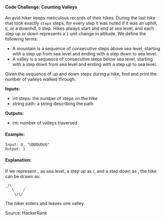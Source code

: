 #### Code Challenge: Counting Valleys
An avid hiker keeps meticulous records of their hikes. During the last hike that took exactly `steps` steps, for every step it was noted if it was an uphill, `U`, or a downhill, `D` step. Hikes always start and end at sea level, and each step up or down represents a `1` unit change in altitude. We define the following terms:

* A mountain is a sequence of consecutive steps above sea level, starting with a step up from sea level and ending with a step down to sea level.
* A valley is a sequence of consecutive steps below sea level, starting with a step down from sea level and ending with a step up to sea level.

Given the sequence of up and down steps during a hike, find and print the number of valleys walked through.

**Inputs:**
* int steps: the number of steps on the hike
* string path: a string describing the path

**Outputs:**
* int: number of valleys traversed

#### Example:
```
Input: 8, "UDDDUDUU"
Output: 1
```

#### Explanation:
If we represent _ as sea level, a step up as /, and a step down as \, the hike can be drawn as:

```
_/\      _
   \    /
    \/\/
```
The hiker enters and leaves one valley.


Source: HackerRank
